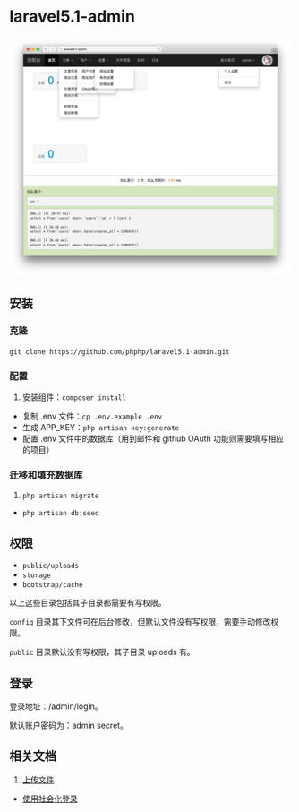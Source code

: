 # laravel5.1-admin

![](docs/screenshot.png)

## 安装

### 克隆

`git clone https://github.com/phphp/laravel5.1-admin.git`

### 配置

1. 安装组件：`composer install`
* 复制 .env 文件：`cp .env.example .env`
* 生成 APP_KEY：`php artisan key:generate`
* 配置 .env 文件中的数据库（用到邮件和 github OAuth 功能则需要填写相应的项目）


### 迁移和填充数据库

1. `php artisan migrate`
* `php artisan db:seed`


## 权限

* `public/uploads`
* `storage`
* `bootstrap/cache`

以上这些目录包括其子目录都需要有写权限。

`config` 目录其下文件可在后台修改，但默认文件没有写权限，需要手动修改权限。

`public` 目录默认没有写权限，其子目录 uploads 有。

## 登录

登录地址：/admin/login。

默认账户密码为：admin secret。

## 相关文档

1. [上传文件](docs/上传文件.md)
* [使用社会化登录](docs/使用社会化登录.md)